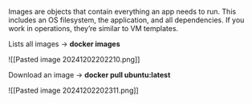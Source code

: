 Images are objects that contain everything an app needs to run. This includes an OS filesystem, the application, and all dependencies. If you work in operations, they’re similar to VM templates.

Lists all images -> **docker images**

![[Pasted image 20241202202210.png]]

Download an image -> **docker pull ubuntu:latest**

![[Pasted image 20241202202311.png]]


